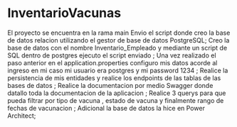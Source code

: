 # InventarioVacunas
El proyecto se encuentra en la rama main
Envio el script donde creo la base de datos relacion utilizando el gestor de base de datos PostgreSQL; 
Creo la base de datos con el nombre Inventario_Empleado y mediante un script de SQL dentro de postgres ejecuto el script enviado ;
Una vez realizado el paso anterior en el application.properties configuro mis datos acorde al ingreso en mi caso mi usuario era postgres y mi password 1234 ;
Realice la persistencia de mis entidades y realice los endpoints de las tablas de las bases de datos ;
Realice la documentacion por medio Swagger donde datallo toda la documentacion de la aplicacion ;
Realice 3 querys para que pueda filtrar por tipo de vacuna , estado de vacuna y finalmente rango de fechas de vacunacion ;
Adicional la base de datos la hice en Power Architect;

